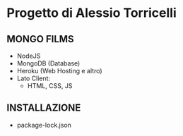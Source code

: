 # Progetto di Alessio Torricelli

## MONGO FILMS

- NodeJS
- MongoDB (Database)
- Heroku (Web Hosting e altro)
- Lato Client:
  - HTML, CSS, JS

## INSTALLAZIONE

- package-lock.json